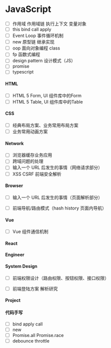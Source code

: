 # JavaScript

- [ ] 作用域 作用域链 执行上下文 变量对象
- [ ] this bind call apply
- [ ] Event Loop 事件循环机制
- [ ] new 原型链 继承实现
- [ ] oop 面向对象编程 class
- [ ] fp 函数式编程
- [ ] design pattern 设计模式（JS）
- [ ] promise
- [ ] typescript

#### HTML
- [ ] HTML 5 Form, UI 组件库中的Form
- [ ] HTML 5 Table, UI 组件库中的Table

#### CSS
- [ ] 经典布局方案、业务常用布局方案
- [ ] 业务常用动画方案

#### Network

- [ ] 浏览器缓存业务应用
- [ ] 跨域问题的处理
- [ ] 输入一个 URL 后发生的事情（网络请求部分）
- [ ] XSS CSRF 前端安全解析

#### Browser
- [ ] 输入一个 URL 后发生的事情（页面解析部分）
- [ ] 前端导航/路由模式（hash history 页面内导航）


#### Vue
- [ ] Vue 组件通信机制

#### React

#### Engineer

#### System Design
- [ ] 前端权限设计（路由权限、按钮权限、接口权限）
- [ ] 前端登陆方案 解析研究


#### Project

#### 代码手写

- [ ] bind apply call
- [ ] new 
- [ ] Promise.all Promise.race
- [ ] debounce throttle